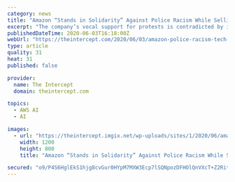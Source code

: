 ```yaml
---
category: news
title: "Amazon “Stands in Solidarity” Against Police Racism While Selling Racist Tech to Police"
excerpt: "The company’s vocal support for protests is contradicted by its surveillance products like Ring and Rekognition."
publishedDateTime: 2020-06-03T16:18:00Z
webUrl: "https://theintercept.com/2020/06/03/amazon-police-racism-tech-black-lives-matter/"
type: article
quality: 31
heat: 31
published: false

provider:
  name: The Intercept
  domain: theintercept.com

topics:
  - AWS AI
  - AI

images:
  - url: "https://theintercept.imgix.net/wp-uploads/sites/1/2020/06/amazon-police-1-theintercept.jpg?auto=compress%2Cformat&q=90&fit=crop&w=1200&h=800"
    width: 1200
    height: 800
    title: "Amazon “Stands in Solidarity” Against Police Racism While Selling Racist Tech to Police"

secured: "o9/P4S6HglEkS1hjg8cvGur0HYpM7MXW3Ecp7lSQNpozDFHOlQnVXcT+Z2Rit34wN1+gCknu6C0YjQMUdTQiAFRYsOke3LBPiJt9ntQgiwOxC5P4IWw0qzhIfBHd0LxTyKjhv35TsQl33q44xiz1f6oOhxHYhgbNLDMX75ssavajkWZ4kavQeUJCgExQtyLZHGy/bw2XiBRoNI0yN3mdFbTXqsDoP1icQWLUv9qxxD5GL9gEzNvoS+9XmBvu3YG2h2n+OndGMj52TY7h2nuh2GJEBjIBnwAru1fWHvtHMTtJknvDh3MFfk2UhdkJD3Tt;kOsewcwjtoD7wlzNXhaBjQ=="
---
```


